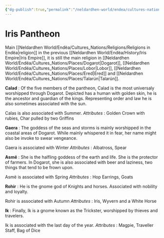 ```yaml
---
{"dg-publish":true,"permalink":"/neldardhen-world/endea/cultures-nations/religions/iris-pantheon/"}
---
```


# Iris Pantheon
Main [[Neldardhen World/Endëa/Cultures_Nations/Religions/Religions in Endëa\|religion]] in the previous [[Neldardhen World/Endëa/History/Iris Empire\|Iris Empire]], it is still the main religion in [[Neldardhen World/Endëa/Cultures_Nations/Places/Dogarot\|Dogarot]], [[Neldardhen World/Endëa/Cultures_Nations/Places/Lobor\|Lobor]], [[Neldardhen World/Endëa/Cultures_Nations/Places/Ered\|Ered]] and [[Neldardhen World/Endëa/Cultures_Nations/Places/Talarún\|Talarún]].

**Calad** : Of the five members of the pantheon, Calad is the most universaly worshipped through Dogarot. Depicted has a human with golden skin, he is the ancestor and guardian of the kings. Representing order and law he is also sometimes associated with the sun.

Calas is also associated with Summer.
*Attributes* : Golden Crown with rubies, Char pulled by two Griffins

**Gaera** : The goddess of the seas and storms is mainly worshipped in the coastal areas of Dogarot. While mainly whispered it in fear, her name might also be invoke to swear vengeance.

Gaera is associated with Winter
*Attributes* : Albatross, Spear

**Asmë** : She is the halfling goddess of the earth and life. She is the protector of farmers. In Dogarot, she is also associated with beer and laziness, two things that tend to be frown upon.

Asmë is associated with Spring
*Attributes* : Hop Earrings, Goats

**Rohir** : He is the gnome god of Knights and horses. Associated with nobility and loyalty.

Rohir is associated with Autumn
*Attributes* : Iris, Wyvern and a White Horse

**Ik** : Finally, Ik is a gnome known as the Trickster, worshipped by thieves and travelers.

Ik is associated with the last day of the year.
*Attributes* : Magpie, Traveller Staff, Bag of Dice